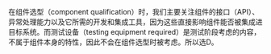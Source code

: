 在组件选型（component qualification）时，我们主要关注组件的接口（API）、异常处理能力以及它所需的开发和集成工具，因为这些直接影响组件能否被集成进目标系统。而测试设备（testing equipment required）是测试阶段考虑的内容，不属于组件本身的特性，因此不会在组件选型时被考虑。所以选D。